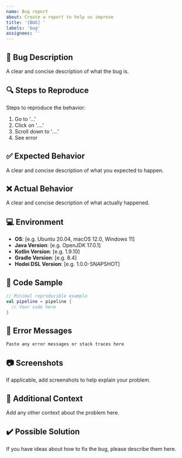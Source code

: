 ```yaml
---
name: Bug report
about: Create a report to help us improve
title: '[BUG] '
labels: 'bug'
assignees: ''
---
```


## 🐛 Bug Description

A clear and concise description of what the bug is.

## 🔍 Steps to Reproduce

Steps to reproduce the behavior:

1. Go to '...'
2. Click on '....'
3. Scroll down to '....'
4. See error

## ✅ Expected Behavior

A clear and concise description of what you expected to happen.

## ❌ Actual Behavior

A clear and concise description of what actually happened.

## 💻 Environment

- **OS**: [e.g. Ubuntu 20.04, macOS 12.0, Windows 11]
- **Java Version**: [e.g. OpenJDK 17.0.1]
- **Kotlin Version**: [e.g. 1.9.10]
- **Gradle Version**: [e.g. 8.4]
- **Hodei DSL Version**: [e.g. 1.0.0-SNAPSHOT]

## 📝 Code Sample

```kotlin
// Minimal reproducible example
val pipeline = pipeline {
  // Your code here
}
```

## 📄 Error Messages

```
Paste any error messages or stack traces here
```

## 📷 Screenshots

If applicable, add screenshots to help explain your problem.

## 🔗 Additional Context

Add any other context about the problem here.

## ✔️ Possible Solution

If you have ideas about how to fix the bug, please describe them here.